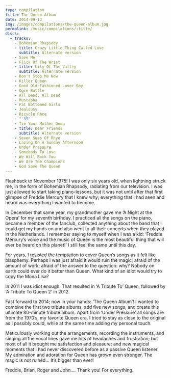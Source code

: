 ```yaml
---
type: compilation
title: The Queen Album
date: 2014-09-13
img: /images/compilations/the-queen-album.jpg
permalink: /music/compilations/:title/
discs:
  - tracks:
    - Bohemian Rhapsody
    - title: Crazy Little Thing Called Love
      subtitle: Alternate version
    - Save Me
    - Flick Of The Wrist
    - title: Lily Of The Valley
      subtitle: Alternate version
    - Don't Stop Me Now
    - Killer Queen
    - Good Old-Fashioned Lover Boy
    - Ogre Battle
    - All Dead, All Dead
    - Mustapha
    - Fat Bottomed Girls
    - Jealousy
    - Bicycle Race
    - "'39"
    - Tie Your Mother Down
    - title: Dear Friends
      subtitle: Alternate version
    - Seven Seas Of Rhye
    - Lazing On A Sunday Afternoon
    - Under Pressure
    - Somebody To Love
    - We Will Rock You
    - We Are The Champions
    - God Save The Queen
---
```


Flashback to November 1975! I was only six years old, when lightning struck me, in the form of Bohemian Rhapsody, radiating from our television. I was just allowed to start taking piano-lessons, but it was not until after that first glimpse of Freddie Mercury that I knew why; everything that I had seen and heard was everything I wanted to become.

In December that same year, my grandmother gave me ‘A Night at the Opera’ for my seventh birthday. I practiced all the songs on the piano, became a member of the fanclub, collected anything about the band that I could get my hands on and also went to all their concerts when they played in the Netherlands. I remember saying to myself when I was a kid: ‘Freddie Mercury’s voice and the music of Queen is the most beautiful thing that will ever be heard on this planet!’ I still feel the same until this day.

For years, I resisted the temptation to cover Queen’s songs as it felt like blasphemy. Perhaps I was just afraid it would ruin the magic; afraid of the amount of work; afraid of the answer to the question: why? Nobody on earth could ever do it better than Queen. What kind of an idiot would try to copy the Mona Lisa?

In 2011 I was idiot enough. That resulted in ‘A Tribute To’ Queen, followed by ‘A Tribute To Queen 2’ in 2012.

Fast forward to 2014; now in your hands: ‘The Queen Album’! I wanted to combine the first two tribute albums, add five new songs, and create this ultimate 80-minute tribute album. Apart from ‘Under Pressure’ all songs are from the 1970’s, my favorite Queen era. I tried to stay as close to the original as I possibly could, while at the same time adding my personal touch.

Meticulously working out the arrangements, recording the instruments, and singing all the vocal lines gave me lots of headaches and frustration; but most of all it brought me satisfaction and pleasure; and new magical moments that I had never discovered before as a passive Queen listener. My admiration and adoration for Queen has grown even stronger. The magic is not ruined… It’s bigger than ever!

Freddie, Brian, Roger and John…. Thank you! For everything.